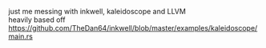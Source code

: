 just me messing with inkwell, kaleidoscope and LLVM   
heavily based off https://github.com/TheDan64/inkwell/blob/master/examples/kaleidoscope/main.rs